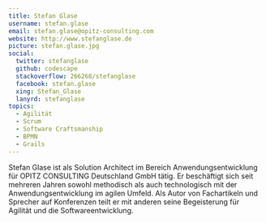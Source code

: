```yaml
---
title: Stefan Glase
username: stefan.glase
email: stefan.glase@opitz-consulting.com
website: http://www.stefanglase.de
picture: stefan.glase.jpg
social:
  twitter: stefanglase
  github: codescape
  stackoverflow: 266268/stefanglase
  facebook: stefan.glase
  xing: Stefan_Glase
  lanyrd: stefanglase
topics:
  - Agilität
  - Scrum
  - Software Craftsmanship
  - BPMN
  - Grails
---
```


Stefan Glase ist als Solution Architect im Bereich Anwendungsentwicklung für OPITZ CONSULTING Deutschland GmbH tätig. Er beschäftigt sich seit mehreren Jahren sowohl methodisch als auch technologisch mit der Anwendungsentwicklung im agilen Umfeld. Als Autor von Fachartikeln und Sprecher auf Konferenzen teilt er mit anderen seine Begeisterung für Agilität und die Softwareentwicklung.
